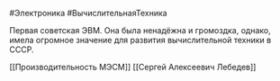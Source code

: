 #Электроника #ВычислительнаяТехника

Первая советская ЭВМ. Она была ненадёжна и громоздка, однако, имела огромное значение для развития вычислительной техники в СССР.

[[Производительность МЭСМ]]
[[Сергей Алексеевич Лебедев]]